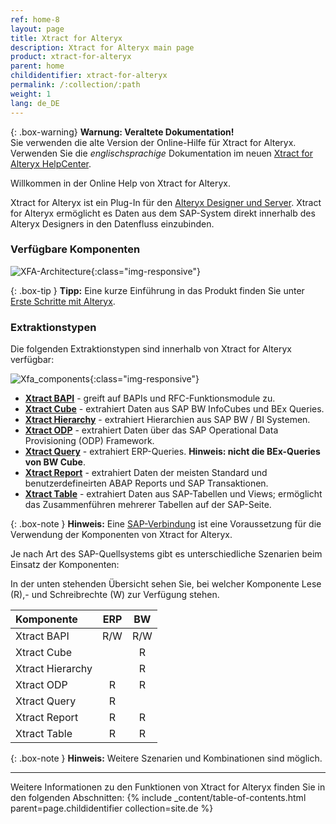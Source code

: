 ```yaml
---
ref: home-8
layout: page
title: Xtract for Alteryx
description: Xtract for Alteryx main page
product: xtract-for-alteryx
parent: home
childidentifier: xtract-for-alteryx
permalink: /:collection/:path
weight: 1
lang: de_DE
---
```


{: .box-warning}
**Warnung: Veraltete Dokumentation!** <br>
Sie verwenden die alte Version der Online-Hilfe für Xtract for Alteryx.<br>
Verwenden Sie die *englischsprachige* Dokumentation im neuen [Xtract for Alteryx HelpCenter](https://helpcenter.theobald-software.com/xtract-for-alteryx/documentation/introduction/).

Willkommen in der Online Help von Xtract for Alteryx.


Xtract for Alteryx ist ein Plug-In für den [Alteryx Designer und Server](https://help.alteryx.com/).
Xtract for Alteryx ermöglicht es Daten aus dem SAP-System direkt innerhalb des Alteryx Designers in den Datenfluss einzubinden.

### Verfügbare Komponenten

![XFA-Architecture](/img/content/xfa/Xtract_for_Alteryx.png){:class="img-responsive"}


{: .box-tip }
**Tipp:** Eine kurze Einführung in das Produkt finden Sie unter [Erste Schritte mit Alteryx](./erste-schritte).


### Extraktionstypen
Die folgenden Extraktionstypen sind innerhalb von Xtract for Alteryx verfügbar:

![Xfa_components](/img/content/xfa/xfa_components_overview.png){:class="img-responsive"}

- [**Xtract BAPI**](./bapis-und-funktionsbausteine) - greift auf BAPIs und RFC-Funktionsmodule zu.
- [**Xtract Cube**](./bw-cube) - extrahiert Daten aus SAP BW InfoCubes und BEx Queries.
- [**Xtract Hierarchy**](./bw-hierarchien) - extrahiert Hierarchien aus SAP BW / BI Systemen.
- [**Xtract ODP**](./odp) - extrahiert Daten über das SAP Operational Data Provisioning (ODP) Framework.
- [**Xtract Query**](./queries) -  extrahiert ERP-Queries. **Hinweis: nicht die BEx-Queries von BW Cube**.
- [**Xtract Report**](./reports) - extrahiert Daten der meisten Standard und benutzerdefineirten ABAP Reports und SAP Transaktionen.
- [**Xtract Table**](./table)  - extrahiert Daten aus SAP-Tabellen und Views; ermöglicht das Zusammenführen mehrerer Tabellen auf der SAP-Seite.

{: .box-note }
**Hinweis:** Eine [SAP-Verbindung](./einfuehrung/sap-verbindung) ist eine Voraussetzung für die Verwendung der Komponenten von Xtract for Alteryx.


Je nach Art des SAP-Quellsystems gibt es unterschiedliche Szenarien beim Einsatz der Komponenten:

In der unten stehenden Übersicht sehen Sie, bei welcher Komponente Lese (R),- und Schreibrechte (W) zur Verfügung stehen. 

| Komponente | ERP | BW | 
|:------------|:-----:|:----:|
| Xtract BAPI        | R/W  | R/W |
| Xtract Cube  |     | R  |
| Xtract Hierarchy   |     | R  |
| Xtract ODP   | R  | R  |  
| Xtract Query   |  R   |   | 
| Xtract Report   |  R  | R  | 
| Xtract Table       | R   | R  | 


{: .box-note }
**Hinweis:** Weitere Szenarien und Kombinationen sind möglich.

****

Weitere Informationen zu den Funktionen von Xtract for Alteryx finden Sie in den folgenden Abschnitten:
{% include _content/table-of-contents.html parent=page.childidentifier collection=site.de %}
